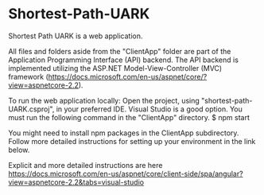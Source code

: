 # Shortest-Path-UARK

Shortest Path UARK is a web application.

All files and folders aside from the "ClientApp" folder are part of the Application Programming Interface (API) backend. The API backend is implemented utilizing the ASP.NET Model-View-Controller (MVC) framework (https://docs.microsoft.com/en-us/aspnet/core/?view=aspnetcore-2.2).

To run the web application locally:
Open the project, using "shortest-path-UARK.csproj", in your preferred IDE. Visual Studio is a good option.
You must run the following command in the "ClientApp" directory.
$ npm start

You might need to install npm packages in the ClientApp subdirectory. Follow more detailed instructions for setting up your environment in the link below.

Explicit and more detailed instructions are here https://docs.microsoft.com/en-us/aspnet/core/client-side/spa/angular?view=aspnetcore-2.2&tabs=visual-studio

